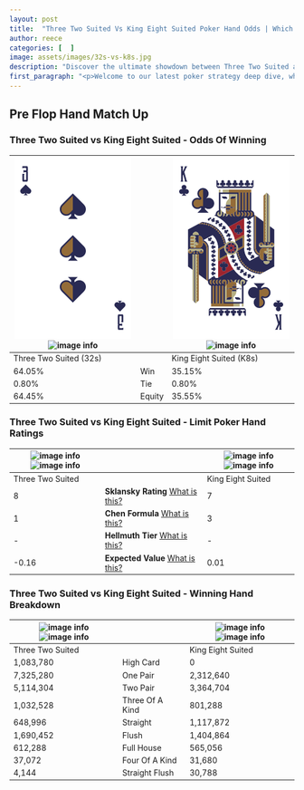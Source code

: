 ```yaml
---
layout: post
title:  "Three Two Suited Vs King Eight Suited Poker Hand Odds | Which Is The Better Hand In Poker? A Complete Guide"
author: reece
categories: [  ]
image: assets/images/32s-vs-k8s.jpg
description: "Discover the ultimate showdown between Three Two Suited and King Eight Suited in poker! Uncover the odds, strategies, and scenarios where one hand triumphs over the other. Get ready to up your poker game with this thrilling analysis."
first_paragraph: "<p>Welcome to our latest poker strategy deep dive, where we're pitting two distinct hands against each other in a high-stakes showdown: Three Two Suited vs King Eight Suited.</p><p>In the dynamic world of poker, every decision counts, and knowing which hand holds the upper hand is key to your success at the table.</p><p>In this article, we'll dissect these two hands, explore the scenarios where one dominates the other, and equip you with the knowledge to make strategic choices that can tip the odds in your favor.</p><p>Get ready to unravel the intriguing dynamics of these poker hands and elevate your game to new heights.</p>"
---
```




[comment]: # (sp0)

## Pre Flop Hand Match Up

<div class="table hand-ratings" markdown="1"> 



### Three Two Suited vs King Eight Suited - Odds Of Winning


    
| ![image info](assets/images/hand1/3.png) ![image info](assets/images/hand1/2s.png) |  | ![image info](assets/images/hand2/k.png) ![image info](assets/images/hand2/8s.png) |
| -------- | -------- | -------- |
| Three Two Suited (32s) |  | King Eight Suited (K8s) |
| 64.05% | Win | 35.15% |
| 0.80% | Tie | 0.80% |
| 64.45% | Equity | 35.55% |




[comment]: # (sp1)



### Three Two Suited vs King Eight Suited - Limit Poker Hand Ratings


    
| ![image info](https://www.riverpairs.com/assets/images/hand1/3.png) ![image info](https://www.riverpairs.com/assets/images/hand1/2s.png) |  | ![image info](https://www.riverpairs.com/assets/images/hand2/k.png) ![image info](https://www.riverpairs.com/assets/images/hand2/8s.png) |
| -------- | -------- | -------- |
| Three Two Suited |  | King Eight Suited |
| 8 | **Sklansky Rating** [What is this?](/sklansky-rating-explained) | 7 |
| 1 | **Chen Formula** [What is this?](/chen-formula-explained) | 3 |
| - | **Hellmuth Tier** [What is this?](/Hellmuth-tier-explained) | - |
| -0.16 | **Expected Value** [What is this?](/expected-value-explained) | 0.01 |




[comment]: # (sp2)



### Three Two Suited vs King Eight Suited - Winning Hand Breakdown


    
| ![image info](https://www.riverpairs.com/assets/images/hand1/3.png) ![image info](https://www.riverpairs.com/assets/images/hand1/2s.png) |  | ![image info](https://www.riverpairs.com/assets/images/hand2/k.png) ![image info](https://www.riverpairs.com/assets/images/hand2/8s.png) |
| -------- | -------- | -------- |
| Three Two Suited |  | King Eight Suited |
| 1,083,780 | High Card | 0 |
| 7,325,280 | One Pair | 2,312,640 |
| 5,114,304 | Two Pair | 3,364,704 |
| 1,032,528 | Three Of A Kind | 801,288 |
| 648,996 | Straight | 1,117,872 |
| 1,690,452 | Flush | 1,404,864 |
| 612,288 | Full House | 565,056 |
| 37,072 | Four Of A Kind | 31,680 |
| 4,144 | Straight Flush | 30,788 |




[comment]: # (sp3)



</div>

[comment]: # (sp4)



[comment]: # (sp5)

